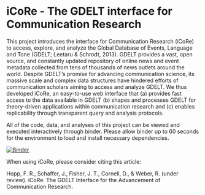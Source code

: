 # iCoRe - The GDELT interface for Communication Research

This project introduces the interface for Communication Research (iCoRe) to access, explore, and analyze the Global Database of Events, Language and Tone (GDELT; Leetaru &amp; Schrodt, 2013). GDELT provides a vast, open source, and constantly updated repository of online news and event metadata collected from tens of thousands of news outlets around the world. Despite GDELT’s promise for advancing communication science, its massive scale and complex data structures have hindered efforts of communication scholars aiming to access and analyze GDELT. We thus developed iCoRe, an easy-to-use web interface that (a) provides fast access to the data available in GDELT (b) shapes and processes GDELT for theory-driven applications within communication research and (c) enables replicability through transparent query and analysis protocols.

All of the code, data, and analyses of this project can be viewed and executed interactively through binder.
Please allow binder up to 60 seconds for the environment to load and install necessary dependencies.

[![Binder](https://mybinder.org/badge_logo.svg)](https://mybinder.org/v2/gh/medianeuroscience/icore.git/master)

When using iCoRe, please consider citing this article:

Hopp, F. R., Schaffer, J., Fisher, J. T., Cornell, D., & Weber, R. (under review). iCoRe: The GDELT Interface for the Advancement of Communication Research. 
